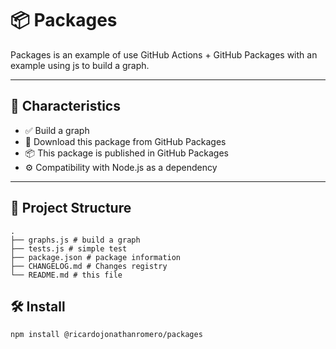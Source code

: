 # 📦 Packages

Packages is an example of use GitHub Actions + GitHub Packages with an example using js to build a graph.

---

## 🚀 Characteristics

- ✅ Build a graph
- 🔧 Download this package from GitHub Packages
- 📦 This package is published in GitHub Packages
- ⚙️ Compatibility with Node.js as a dependency

---

## 📂 Project Structure
```shell
.
├── graphs.js # build a graph
├── tests.js # simple test
├── package.json # package information
├── CHANGELOG.md # Changes registry
└── README.md # this file
```


## 🛠️ Install

```bash
npm install @ricardojonathanromero/packages